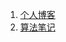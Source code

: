 1. [个人博客](https://wengzhisong-hz.github.io/)
2. [算法笔记](https://wengzhisong-hz.github.io/algorithm/)
